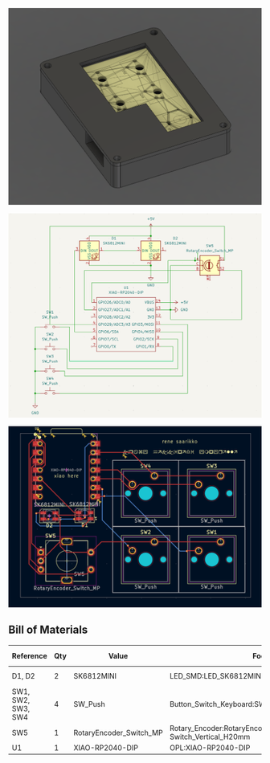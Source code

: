 ![alt text](image.png)

![](image-1.png)

![alt text](image-2.png)

## Bill of Materials

| Reference | Qty | Value | Footprint | Datasheet | JLCPCB Link |
|-----------|-----|-------|-----------|-----------|-------------|
| D1, D2 | 2 | SK6812MINI | LED_SMD:LED_SK6812MINI_PLCC4_3.5x3.5mm_P1.75mm | [SK6812MINI Datasheet](https://cdn-shop.adafruit.com/product-files/2686/SK6812MINI_REV.01-1-2.pdf) | [C2886570](https://jlcpcb.com/partdetail/OpscoOptoelectronics-SK6812mini/C2886570) |
| SW1, SW2, SW3, SW4 | 4 | SW_Push | Button_Switch_Keyboard:SW_Cherry_MX_1.00u_PCB | ~ | [C5687012](https://api.jlcpcb.com/partdetail/CHERRY-MX1A11NN/C5687012) |
| SW5 | 1 | RotaryEncoder_Switch_MP | Rotary_Encoder:RotaryEncoder_Alps_EC11E-Switch_Vertical_H20mm | ~ | [C2687288](https://jlcpcb.com/partdetail/ALPSALPINE-EC11E1544407/C2687288) |
| U1 | 1 | XIAO-RP2040-DIP | OPL:XIAO-RP2040-DIP | | [C2040](https://jlcpcb.com/partdetail/RaspberryPi-RP2040/C2040) |
